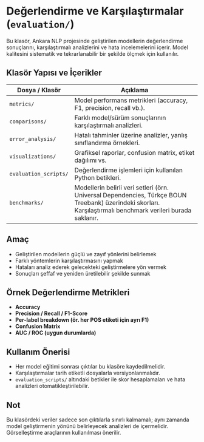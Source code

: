 # Değerlendirme ve Karşılaştırmalar (`evaluation/`)

Bu klasör, Ankara NLP projesinde geliştirilen modellerin değerlendirme sonuçlarını, karşılaştırmalı analizlerini ve hata incelemelerini içerir. Model kalitesini sistematik ve tekrarlanabilir bir şekilde ölçmek için kullanılır.

## Klasör Yapısı ve İçerikler

| Dosya / Klasör        | Açıklama                                                                                                                                                     |
| --------------------- | ------------------------------------------------------------------------------------------------------------------------------------------------------------ |
| `metrics/`            | Model performans metrikleri (accuracy, F1, precision, recall vb.).                                                                                           |
| `comparisons/`        | Farklı model/sürüm sonuçlarının karşılaştırmalı analizleri.                                                                                                  |
| `error_analysis/`     | Hatalı tahminler üzerine analizler, yanlış sınıflandırma örnekleri.                                                                                          |
| `visualizations/`     | Grafiksel raporlar, confusion matrix, etiket dağılımı vs.                                                                                                    |
| `evaluation_scripts/` | Değerlendirme işlemleri için kullanılan Python betikleri.                                                                                                    |
| `benchmarks/`         | Modellerin belirli veri setleri (örn. Universal Dependencies, Türkçe BOUN Treebank) üzerindeki skorları. Karşılaştırmalı benchmark verileri burada saklanır. |

## Amaç

- Geliştirilen modellerin güçlü ve zayıf yönlerini belirlemek
- Farklı yöntemlerin karşılaştırmasını yapmak
- Hataları analiz ederek gelecekteki geliştirmelere yön vermek
- Sonuçları şeffaf ve yeniden üretilebilir şekilde sunmak

## Örnek Değerlendirme Metrikleri

- **Accuracy**
- **Precision / Recall / F1-Score**
- **Per-label breakdown (ör. her POS etiketi için ayrı F1)**
- **Confusion Matrix**
- **AUC / ROC (uygun durumlarda)**

## Kullanım Önerisi

- Her model eğitimi sonrası çıktılar bu klasöre kaydedilmelidir.
- Karşılaştırmalar tarih etiketli dosyalarla versiyonlanmalıdır.
- `evaluation_scripts/` altındaki betikler ile skor hesaplamaları ve hata analizleri otomatikleştirilebilir.

## Not

Bu klasördeki veriler sadece son çıktılarla sınırlı kalmamalı; aynı zamanda model geliştirmenin yönünü belirleyecek analizleri de içermelidir. Görselleştirme araçlarının kullanılması önerilir.

